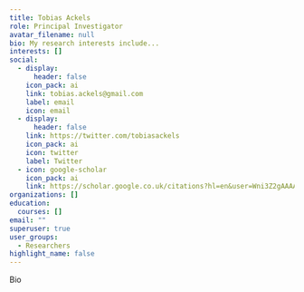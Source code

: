 ```yaml
---
title: Tobias Ackels
role: Principal Investigator
avatar_filename: null
bio: My research interests include...
interests: []
social:
  - display:
      header: false
    icon_pack: ai
    link: tobias.ackels@gmail.com
    label: email
    icon: email
  - display:
      header: false
    link: https://twitter.com/tobiasackels
    icon_pack: ai
    icon: twitter
    label: Twitter
  - icon: google-scholar
    icon_pack: ai
    link: https://scholar.google.co.uk/citations?hl=en&user=Wni3Z2gAAAAJ&view_op=list_works&sortby=pubdate
organizations: []
education:
  courses: []
email: ""
superuser: true
user_groups:
  - Researchers
highlight_name: false
---
```


Bio
